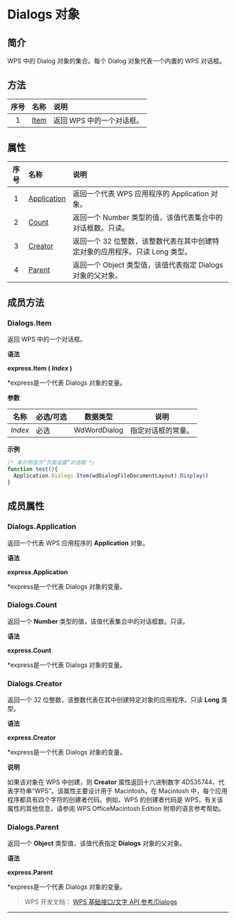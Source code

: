 # Dialogs 对象

## 简介

WPS 中的 Dialog 对象的集合。每个 Dialog 对象代表一个内置的 WPS 对话框。

## 方法

| 序号 | 名称                  | 说明                      |
|:----:|:----------------------|:--------------------------|
|  1   | [Item](#Dialogs.Item) | 返回 WPS 中的一个对话框。 |

## 属性

| 序号 | 名称                                | 说明                                                                         |
|:----:|:------------------------------------|:-----------------------------------------------------------------------------|
|  1   | [Application](#Dialogs.Application) | 返回一个代表 WPS 应用程序的 Application 对象。                               |
|  2   | [Count](#Dialogs.Count)             | 返回一个 Number 类型的值，该值代表集合中的对话框数。只读。                   |
|  3   | [Creator](#Dialogs.Creator)         | 返回一个 32 位整数，该整数代表在其中创建特定对象的应用程序。只读 Long 类型。 |
|  4   | [Parent](#Dialogs.Parent)           | 返回一个 Object 类型值，该值代表指定 Dialogs 对象的父对象。                  |

## 成员方法

### Dialogs.Item

返回 WPS 中的一个对话框。

**语法**

**express.Item ( *Index* )**

\*express是一个代表 Dialogs 对象的变量。

**参数**

| 名称    | 必选/可选 | 数据类型     | 说明               |
|---------|-----------|--------------|--------------------|
| *Index* | 必选      | WdWordDialog | 指定对话框的常量。 |

**示例**

``` JavaScript
/* 本示例显示“页面设置”对话框 */
function test(){
  Application.Dialogs.Item(wdDialogFileDocumentLayout).Display()
}
```

## 成员属性

### Dialogs.Application

返回一个代表 WPS 应用程序的 **Application** 对象。

**语法**

**express.Application**

\*express是一个代表 Dialogs 对象的变量。

### Dialogs.Count

返回一个 **Number** 类型的值，该值代表集合中的对话框数。只读。

**语法**

**express.Count**

\*express是一个代表 Dialogs 对象的变量。

### Dialogs.Creator

返回一个 32 位整数，该整数代表在其中创建特定对象的应用程序。只读 **Long** 类型。

**语法**

**express.Creator**

\*express是一个代表 Dialogs 对象的变量。

**说明**

如果该对象在 WPS 中创建，则 **Creator** 属性返回十六进制数字 4D535744，代表字符串“WPS”。该属性主要设计用于 Macintosh，在 Macintosh 中，每个应用程序都具有四个字符的创建者代码。例如，WPS 的创建者代码是 WPS。有关该属性的其他信息，请参阅 WPS OfficeMacintosh Edition 附带的语言参考帮助。

### Dialogs.Parent

返回一个 **Object** 类型值，该值代表指定 **Dialogs** 对象的父对象。

**语法**

**express.Parent**

\*express是一个代表 Dialogs 对象的变量。

> WPS 开发文档： [WPS 基础接口/文字 API 参考/Dialogs](https://qn.cache.wpscdn.cn/encs/doc/office_v19/index.htm)

------------------------------------------------------------------------
